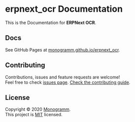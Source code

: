 # **erpnext_ocr** Documentation

This is the Documentation for **ERPNext OCR**.

## Docs

See GitHub Pages at [monogramm.github.io/erpnext_ocr](https://monogramm.github.io/erpnext_ocr/).

## Contributing

Contributions, issues and feature requests are welcome!<br />Feel free to check [issues page](https://github.com/Monogramm/erpnext_ocr/issues).
[Check the contributing guide](./CONTRIBUTING.md).<br />

## License

Copyright © 2020 [Monogramm](https://github.com/Monogramm).<br />
This project is [MIT](https://opensource.org/licenses/MIT) licensed.
